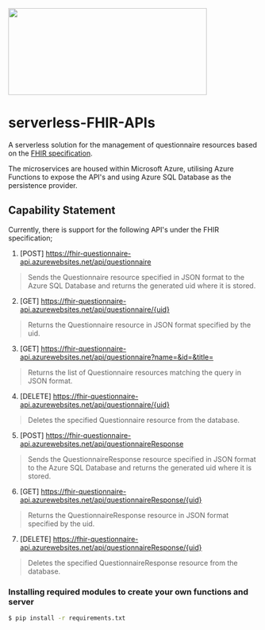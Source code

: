 <img src="https://miro.medium.com/max/1400/1*GfBkvGMAIH9ptyEB6rM5Tw.png" width="400" height="175">

# serverless-FHIR-APIs

A serverless solution for the management of questionnaire resources based on the [FHIR specification](https://www.hl7.org/fhir/).

The microservices are housed within Microsoft Azure, utilising Azure Functions to expose the API's
and using Azure SQL Database as the persistence provider.

## Capability Statement

Currently, there is support for the following API's under the FHIR specification;

1. [POST] https://fhir-questionnaire-api.azurewebsites.net/api/questionnaire
  > Sends the Questionnaire resource specified in JSON format to the Azure SQL Database 
  > and returns the generated uid where it is stored. 
2. [GET] https://fhir-questionnaire-api.azurewebsites.net/api/questionnaire/{uid}
 > Returns the Questionnaire resource in JSON format specified by the uid.
3. [GET] https://fhir-questionnaire-api.azurewebsites.net/api/questionnaire?name=&id=&title=
 > Returns the list of Questionnaire resources matching the query in JSON format.
4. [DELETE] https://fhir-questionnaire-api.azurewebsites.net/api/questionnaire/{uid}
  > Deletes the specified Questionnaire resource from the database.
5. [POST] https://fhir-questionnaire-api.azurewebsites.net/api/questionnaireResponse
  > Sends the QuestionnaireResponse resource specified in JSON format to the Azure SQL Database 
  > and returns the generated uid where it is stored. 
6. [GET] https://fhir-questionnaire-api.azurewebsites.net/api/questionnaireResponse/{uid}
 > Returns the QuestionnaireResponse resource in JSON format specified by the uid.
7. [DELETE] https://fhir-questionnaire-api.azurewebsites.net/api/questionnaireResponse/{uid}
  > Deletes the specified QuestionnaireResponse resource from the database.


### Installing required modules to create your own functions and server 
```bash
$ pip install -r requirements.txt
```

